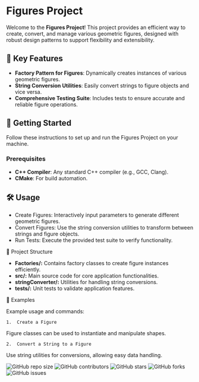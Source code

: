 # Figures Project

Welcome to the **Figures Project**! This project provides an efficient way to create, convert, and manage various geometric figures, designed with robust design patterns to support flexibility and extensibility.

## 🌟 Key Features

- **Factory Pattern for Figures**: Dynamically creates instances of various geometric figures.
- **String Conversion Utilities**: Easily convert strings to figure objects and vice versa.
- **Comprehensive Testing Suite**: Includes tests to ensure accurate and reliable figure operations.

## 🚀 Getting Started

Follow these instructions to set up and run the Figures Project on your machine.

### Prerequisites

- **C++ Compiler**: Any standard C++ compiler (e.g., GCC, Clang).
- **CMake**: For build automation.

## 🛠️ Usage

- Create Figures: Interactively input parameters to generate different geometric figures.
- Convert Figures: Use the string conversion utilities to transform between strings and figure objects.
- Run Tests: Execute the provided test suite to verify functionality.

🧩 Project Structure

- **Factories/:** Contains factory classes to create figure instances efficiently.
- **src/:** Main source code for core application functionalities.
- 	**stringConverter/:** Utilities for handling string conversions.
-	**tests/:** Unit tests to validate application features.

📝 Examples

Example usage and commands:

	1.	Create a Figure
Figure classes can be used to instantiate and manipulate shapes.
	
    2.	Convert a String to a Figure

Use string utilities for conversions, allowing easy data handling.

![GitHub repo size](https://img.shields.io/github/repo-size/plamenstoynev/Figures-Project) 
![GitHub contributors](https://img.shields.io/github/contributors/plamenstoynev/Figures-Project)
![GitHub stars](https://img.shields.io/github/stars/plamenstoynev/Figures-Project?style=social)
![GitHub forks](https://img.shields.io/github/forks/plamenstoynev/Figures-Project?style=social)
![GitHub issues](https://img.shields.io/github/issues/plamenstoynev/Figures-Project)
